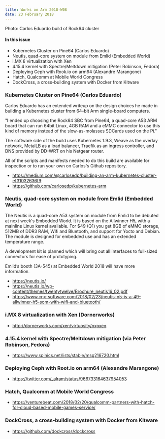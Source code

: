 ```yaml
---
title: Works on Arm 2018-W08
date: 23 February 2018
---
```

Photo: Carlos Eduardo build of Rock64 cluster

#### In this issue

* Kubernetes Cluster on Pine64 (Carlos Eduardo)
* Neutis, quad-core system on module from Emlid (Embedded World)
* i.MX 8 virtualization with Xen
* 4.15.4 kernel with Spectre/Meltdown mitigation (Peter Robinson, Fedora)
* Deploying Ceph with Rook.io on arm64 (Alexandre Marangone)
* Hatch, Qualcomm at Mobile World Congress
* DockCross, a cross-building system with Docker from Kitware

### Kubernetes Cluster on Pine64 (Carlos Eduardo)

Carlos Eduardo has an extended writeup on the design choices
he made in building a Kubernetes cluster from 64-bit Arm 
single-board computers. 

"I ended up choosing the Rock64 SBC from Pine64, a quad-core A53
ARM board that can run 64bit Linux, 4GB RAM and a eMMC connector
to use this kind of memory instead of the slow-as-molasses SDCards
used on the Pi."

The software side of the build uses Kubernetes 1.9.3, Weave as the overlay network,
MetalLB as a load balancer, Traefik as an ingress controller, and
DNS provided by DD-WRT on his Netgear router.

All of the scripts and manifests needed to do this build are
available for inspection or to run your own on Carlos's Github
repository.

* https://medium.com/@carlosedp/building-an-arm-kubernetes-cluster-ef31032636f9
* https://github.com/carlosedp/kubernetes-arm

### Neutis, quad-core system on module from Emlid (Embedded World)

The Neutis is a quad-core A53 system on module from Emlid to be
debuted at next week's Embedded World. It is based on the Allwinner
H5, with a mainline Linux kernel available. For $49 (Q1) you get
8GB of eMMC storage, 512MB of DDR3 RAM, Wifi and Bluetooth, and
support for Yocto and Debian. The module is designed for embedded
use and has an extended temperature range. 

A development kit is planned which will bring out all interfaces
to full-sized connectors for ease of prototyping.

Emlid’s booth (3A-545) at Embedded World 2018 will have more information.

* https://neutis.io/
* https://neutis.io/wp-content/themes/twentytwelve/Brochure_neutis16_02.pdf
* https://www.cnx-software.com/2018/02/23/neutis-n5-is-a-49-allwinner-h5-som-with-wifi-and-bluetooth/

### i.MX 8 virtualization with Xen (Dornerworks)

* http://dornerworks.com/xen/virtuosity/nxpxen

### 4.15.4 kernel with Spectre/Meltdown mitigation (via Peter Robinson, Fedora)

* https://www.spinics.net/lists/stable/msg216720.html

### Deploying Ceph with Root.io on arm64 (Alexandre Marangone)

* https://twitter.com/_alram/status/966733164637954053

### Hatch, Qualcomm at Mobile World Congress

* https://venturebeat.com/2018/02/20/qualcomm-partners-with-hatch-for-cloud-based-mobile-games-service/

### DockCross, a cross-building system with Docker from Kitware

* https://github.com/dockcross/dockcross
